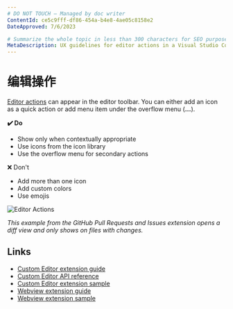 ```yaml
---
# DO NOT TOUCH — Managed by doc writer
ContentId: ce5c9fff-df86-454a-b4e8-4ae05c8158e2
DateApproved: 7/6/2023

# Summarize the whole topic in less than 300 characters for SEO purpose
MetaDescription: UX guidelines for editor actions in a Visual Studio Code extension.
---
```


# 编辑操作

[Editor actions](/api/references/contribution-points#contributes.commands) can appear in the editor toolbar. You can either add an icon as a quick action or add menu item under the overflow menu (**...**).

**✔️ Do**

- Show only when contextually appropriate
- Use icons from the icon library
- Use the overflow menu for secondary actions

❌ Don't

- Add more than one icon
- Add custom colors
- Use emojis

![Editor Actions](images/examples/editor-actions.png)

_This example from the GitHub Pull Requests and Issues extension opens a diff view and only shows on files with changes._

## Links

- [Custom Editor extension guide](/api/extension-guides/custom-editors)
- [Custom Editor API reference](/api/references/contribution-points#contributes.customEditors)
- [Custom Editor extension sample](https://github.com/microsoft/vscode-extension-samples/tree/main/custom-editor-sample)
- [Webview extension guide](/api/extension-guides/webview)
- [Webview extension sample](https://github.com/microsoft/vscode-extension-samples/blob/main/webview-sample)
